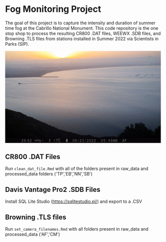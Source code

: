 # Fog Monitoring Project

The goal of this project is to capture the intensity and duration of summer time fog at the Cabrillo National Monument. This code repository is the one stop shop to process the resulting CR800 .DAT files, WEEWX .SDB files, and Browning .TLS files from stations installed in Summer 2022 via Scientists in Parks (SIP).


![Admin](./Plots/admin_bld.png)

## CR800 .DAT Files
Run `clean_dat_file.Rmd` with all of the folders present in raw_data and processed_data folders ('TP','EB','NN','SB')

## Davis Vantage Pro2 .SDB Files
Install SQL Lite Studio (https://sqlitestudio.pl/) and export to a .CSV

## Browning .TLS files
Run `set_camera_filenames.Rmd` with all folders present in raw_data and processed_data ('AF','CM')